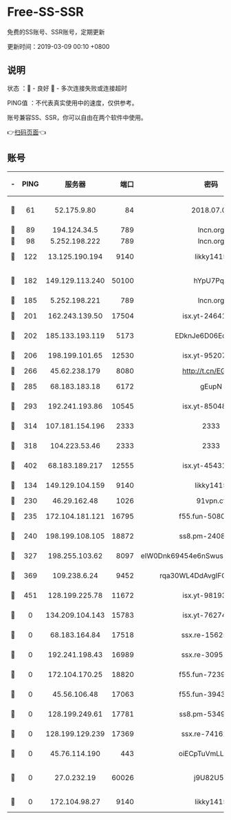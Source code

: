 # Free-SS-SSR

免费的SS账号、SSR账号，定期更新

更新时间：2019-03-09 00:10 +0800

## 说明

状态     ：🙂 - 良好 🙁 - 多次连接失败或连接超时

PING值   ：不代表真实使用中的速度，仅供参考。

账号兼容SS、SSR，你可以自由在两个软件中使用。

👉[扫码页面](https://liesauer.github.io/Free-SS-SSR/)👈

## 账号

|-|PING|服务器|端口|密码|加密方式|区域|
|:----:|:----:|:-----:|-----:|:----:|:----:|:----:|
|🙂|61|52.175.9.80|84|2018.07.07|chacha20-ietf-poly1305|HK|
|🙂|89|194.124.34.5|789|lncn.org|rc4|JP|
|🙂|98|5.252.198.222|789|lncn.org|rc4|JP|
|🙂|122|13.125.190.194|9140|likky1415|aes-256-cfb|KR|
|🙂|182|149.129.113.240|50100|hYpU7PqP|chacha20-ietf-poly1305|CN|
|🙂|185|5.252.198.221|789|lncn.org|rc4|JP|
|🙂|201|162.243.139.50|17504|isx.yt-24641776|aes-256-cfb|US|
|🙂|202|185.133.193.119|5173|EDknJe6D06EoWDaw|aes-256-cfb|US|
|🙂|206|198.199.101.65|12530|isx.yt-95207438|aes-256-cfb|US|
|🙂|266|45.62.238.179|8080|http://t.cn/EGJIyrl|rc4-md5|CA|
|🙂|285|68.183.183.18|6172|gEupN|aes-256-cfb|SG|
|🙂|293|192.241.193.86|10545|isx.yt-85048474|aes-256-cfb|US|
|🙂|314|107.181.154.196|2333|2333|aes-256-cfb|US|
|🙂|318|104.223.53.46|2333|2333|aes-256-cfb|US|
|🙂|402|68.183.189.217|12555|isx.yt-45431620|aes-256-cfb|SG|
|🙂|134|149.129.104.159|9140|likky1415|aes-256-cfb|CN|
|🙂|230|46.29.162.48|1026|91vpn.cf|rc4-md5|RU|
|🙂|235|172.104.181.121|16795|f55.fun-50803874|aes-256-cfb|SG|
|🙂|240|198.199.108.105|18872|ss8.pm-24089859|aes-256-cfb|US|
|🙂|327|198.255.103.62|8097|eIW0Dnk69454e6nSwuspv9DmS201tQ0D|aes-256-cfb|US|
|🙂|369|109.238.6.24|9452|rqa30WL4DdAvgIFG6Fs3znzTa|aes-256-cfb|FR|
|🙁|451|128.199.225.78|11672|isx.yt-98193362|aes-256-cfb|SG|
|🙁|0|134.209.104.143|15783|isx.yt-76274027|aes-256-cfb|SG|
|🙁|0|68.183.164.84|17518|ssx.re-15625176|aes-256-cfb|US|
|🙁|0|192.241.198.43|16989|ssx.re-30951670|aes-256-cfb|US|
|🙁|0|172.104.170.25|18820|f55.fun-72397693|aes-256-cfb|SG|
|🙁|0|45.56.106.48|17063|f55.fun-39436500|aes-256-cfb|US|
|🙁|0|128.199.249.61|17781|ss8.pm-53490777|aes-256-cfb|SG|
|🙁|0|128.199.129.239|17369|ssx.re-74162614|aes-256-cfb|SG|
|🙁|0|45.76.114.190|443|oiECpTuVmLLxk4Ts|aes-256-cfb|AU|
|🙁|0|27.0.232.19|60026|j9U82U53|xchacha20-ietf-poly1305|HK|
|🙁|0|172.104.98.27|9140|likky1415|aes-256-cfb|JP|
